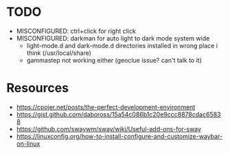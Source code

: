 # TODO
- MISCONFIGURED: ctrl+click for right click
- MISCONFIGURED: darkman for auto light to dark mode system wide
    - light-mode.d and dark-mode.d directories installed in wrong place i think (/usr/local/share)
    - gammastep not working either (geoclue issue? can't talk to it)

# Resources
- https://cpojer.net/posts/the-perfect-development-environment
- https://gist.github.com/daboross/15a54c086b1c20e9ccc8878cdac65838
- https://github.com/swaywm/sway/wiki/Useful-add-ons-for-sway
- https://linuxconfig.org/how-to-install-configure-and-customize-waybar-on-linux

